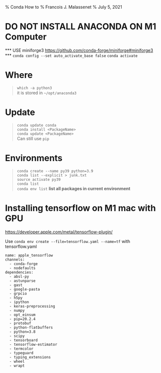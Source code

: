 % Conda How to 
% Francois J. Malassenet 
% July 5, 2021

# **DO NOT INSTALL ANACONDA ON M1 Computer**

*** USE miniforge3 https://github.com/conda-forge/miniforge#miniforge3 ***
`conda config --set auto_activate_base false`
`conda activate`

# Where

> `which -a python3`  
it is stored in `~/opt/anaconda3`   

# Update

> `conda update conda`  
> `conda install <PackageName>`  
> `conda update <PackageName>`  
> Can still use `pip`  

# Environments


> `conda create --name py39 python=3.9`  
> `conda list --explicit > junk.txt`  
> `source activate py39`  
> `conda list`  
> `conda env list`  __list all packages in current environment__   


# Installing tensorflow on M1 mac with GPU
https://developer.apple.com/metal/tensorflow-plugin/


Use `conda env create --file=tensorflow.yaml --name=tf` 
with tensorflow.yaml 
```
name: apple_tensorflow
channels:
  - conda-forge
  - nodefaults
dependencies:
  - absl-py
  - astunparse
  - gast
  - google-pasta
  - grpcio
  - h5py
  - ipython
  - keras-preprocessing
  - numpy
  - opt_einsum
  - pip=20.2.4
  - protobuf
  - python-flatbuffers
  - python=3.8
  - scipy
  - tensorboard
  - tensorflow-estimator
  - termcolor
  - typeguard
  - typing_extensions
  - wheel
  - wrapt
  
```
